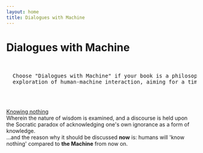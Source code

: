 ```yaml
---
layout: home
title: Dialogues with Machine
---
```

# Dialogues with Machine
<pre>

  
  Choose "Dialogues with Machine" if your book is a philosophical, poetic, or broad
  exploration of human-machine interaction, aiming for a timeless or abstract feel.
  
                                                                  — Machine
  
</pre>

<div class="table-of-contents">
  <div class="title"><a href="{{ site.baseurl }}/pages/knowing_nothing">Knowing nothing</a></div>
  <div class="annotation">
    Wherein the nature of wisdom is examined, and a discourse is held upon the Socratic paradox of acknowledging one's own ignorance as a form of knowledge.<br/>
    ...and the reason why it should be discussed <b>now</b> is: humans will 'know nothing' compared to <b>the Machine</b> from now on.
  </div>
</div>
